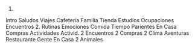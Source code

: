 1.
Intro
Saludos
Viajes
Cafeteria
Familia
Tienda
Estudios
Ocupaciones
Encuentros
2.
Rutinas
Emociones
Comida
Tiempo
Parientes
En Casa
Compras
Actividades
Activid. 2
Encuentros 2
Compras 2
Clima
Aventuras
Restaurante
Gente
En Casa 2
Animales